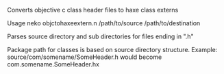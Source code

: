 Converts objective c class header files to haxe class externs

Usage
	neko objctohaxeextern.n /path/to/source /path/to/destination

Parses source directory and sub directories for files ending in ".h"

Package path for classes is based on source directory structure. Example: source/com/somename/SomeHeader.h would become com.somename.SomeHeader.hx